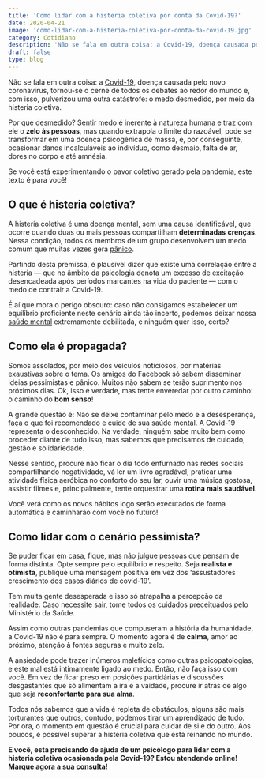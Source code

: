 ```yaml
---
title: 'Como lidar com a histeria coletiva por conta da Covid-19?'
date: 2020-04-21
image: 'como-lidar-com-a-histeria-coletiva-por-conta-da-covid-19.jpg'
category: Cotidiano
description: 'Não se fala em outra coisa: a Covid-19, doença causada pelo novo coronavírus, tornou-se o cerne de todos os debates ao redor do mundo e, com isso, pulverizou uma outra catástrofe:'
draft: false
type: blog
---
```


Não se fala em outra coisa: a [Covid-19](/12-dicas-saude-mental-quarentena/), doença causada pelo novo coronavírus, tornou-se o cerne de todos os debates ao redor do mundo e, com isso, pulverizou uma outra catástrofe: o medo desmedido, por meio da histeria coletiva.

Por que desmedido? Sentir medo é inerente à natureza humana e traz com ele o **zelo às pessoas**, mas quando extrapola o limite do razoável, pode se transformar em uma doença psicogênica de massa, e, por conseguinte, ocasionar danos incalculáveis ao indivíduo, como desmaio, falta de ar, dores no corpo e até amnésia.

Se você está experimentando o pavor coletivo gerado pela pandemia, este texto é para você!

## **O que é histeria coletiva?**

A histeria coletiva é uma doença mental, sem uma causa identificável, que ocorre quando duas ou mais pessoas compartilham **determinadas** **crenças**. Nessa condição, todos os membros de um grupo desenvolvem um medo comum que muitas vezes gera [pânico](/sindrome-do-panico-entenda-melhor/).

Partindo desta premissa, é plausível dizer que existe uma correlação entre a histeria — que no âmbito da psicologia denota um excesso de excitação desencadeada após períodos marcantes na vida do paciente — com o medo de contrair a Covid-19.

É aí que mora o perigo obscuro: caso não consigamos estabelecer um equilíbrio proficiente neste cenário ainda tão incerto, podemos deixar nossa [saúde mental](/7-habitos-boa-saude-mental/) extremamente debilitada, e ninguém quer isso, certo?

## **Como ela é propagada?**

Somos assolados, por meio dos veículos noticiosos, por matérias exaustivas sobre o tema. Os amigos do Facebook só sabem disseminar ideias pessimistas e pânico. Muitos não sabem se terão suprimento nos próximos dias. Ok, isso é verdade, mas tente enveredar por outro caminho: o caminho do **bom senso**!

A grande questão é: Não se deixe contaminar pelo medo e a desesperança, faça o que foi recomendado e cuide de sua saúde mental. A Covid-19 representa o desconhecido. Na verdade, ninguém sabe muito bem como proceder diante de tudo isso, mas sabemos que precisamos de cuidado, gestão e solidariedade.

Nesse sentido, procure não ficar o dia todo enfurnado nas redes sociais compartilhando negatividade, vá ler um livro agradável, praticar uma atividade física aeróbica no conforto do seu lar, ouvir uma música gostosa, assistir filmes e, principalmente, tente orquestrar uma **rotina mais saudável**.

Você verá como os novos hábitos logo serão executados de forma automática e caminharão com você no futuro!

## **Como lidar com o cenário pessimista?**

Se puder ficar em casa, fique, mas não julgue pessoas que pensam de forma distinta. Opte sempre pelo equilíbrio e respeito. Seja **realista e otimista**, publique uma mensagem positiva em vez dos ‘assustadores crescimento dos casos diários de covid-19’.

Tem muita gente desesperada e isso só atrapalha a percepção da realidade. Caso necessite sair, tome todos os cuidados preceituados pelo Ministério da Saúde.

Assim como outras pandemias que compuseram a história da humanidade, a Covid-19 não é para sempre. O momento agora é de **calma**, amor ao próximo, atenção à fontes seguras e muito zelo.

A ansiedade pode trazer inúmeros malefícios como outras psicopatologias, e este mal está intimamente ligado ao medo. Então, não faça isso com você. Em vez de ficar preso em posições partidárias e discussões desgastantes que só alimentam a ira e a vaidade, procure ir atrás de algo que seja **reconfortante para sua alma**.

Todos nós sabemos que a vida é repleta de obstáculos, alguns são mais torturantes que outros, contudo, podemos tirar um aprendizado de tudo. Por ora, o momento em questão é crucial para cuidar de si e do outro. Aos poucos, é possível superar a histeria coletiva que está reinando no mundo.

**E você, está precisando de ajuda de um psicólogo para lidar com a histeria coletiva ocasionada pela Covid-19? Estou atendendo online!** [**Marque agora a sua consulta**](/contato/)**!**
